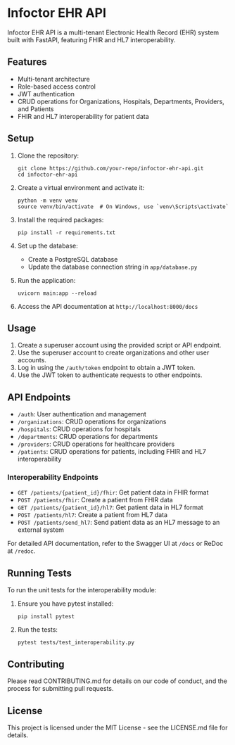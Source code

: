 
# Infoctor EHR API

Infoctor EHR API is a multi-tenant Electronic Health Record (EHR) system built with FastAPI, featuring FHIR and HL7 interoperability.

## Features

- Multi-tenant architecture
- Role-based access control
- JWT authentication
- CRUD operations for Organizations, Hospitals, Departments, Providers, and Patients
- FHIR and HL7 interoperability for patient data

## Setup

1. Clone the repository:
   ```
   git clone https://github.com/your-repo/infoctor-ehr-api.git
   cd infoctor-ehr-api
   ```

2. Create a virtual environment and activate it:
   ```
   python -m venv venv
   source venv/bin/activate  # On Windows, use `venv\Scripts\activate`
   ```

3. Install the required packages:
   ```
   pip install -r requirements.txt
   ```

4. Set up the database:
   - Create a PostgreSQL database
   - Update the database connection string in `app/database.py`

5. Run the application:
   ```
   uvicorn main:app --reload
   ```

6. Access the API documentation at `http://localhost:8000/docs`

## Usage

1. Create a superuser account using the provided script or API endpoint.
2. Use the superuser account to create organizations and other user accounts.
3. Log in using the `/auth/token` endpoint to obtain a JWT token.
4. Use the JWT token to authenticate requests to other endpoints.

## API Endpoints

- `/auth`: User authentication and management
- `/organizations`: CRUD operations for organizations
- `/hospitals`: CRUD operations for hospitals
- `/departments`: CRUD operations for departments
- `/providers`: CRUD operations for healthcare providers
- `/patients`: CRUD operations for patients, including FHIR and HL7 interoperability

### Interoperability Endpoints

- `GET /patients/{patient_id}/fhir`: Get patient data in FHIR format
- `POST /patients/fhir`: Create a patient from FHIR data
- `GET /patients/{patient_id}/hl7`: Get patient data in HL7 format
- `POST /patients/hl7`: Create a patient from HL7 data
- `POST /patients/send_hl7`: Send patient data as an HL7 message to an external system

For detailed API documentation, refer to the Swagger UI at `/docs` or ReDoc at `/redoc`.

## Running Tests

To run the unit tests for the interoperability module:

1. Ensure you have pytest installed:
   ```
   pip install pytest
   ```

2. Run the tests:
   ```
   pytest tests/test_interoperability.py
   ```

## Contributing

Please read CONTRIBUTING.md for details on our code of conduct, and the process for submitting pull requests.

## License

This project is licensed under the MIT License - see the LICENSE.md file for details.
